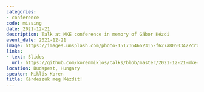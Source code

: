 ```yaml
---
categories:
- conference
code: missing
date: 2021-12-21
description: Talk at MKE conference in memory of Gábor Kézdi
event_date: 2021-12-21
image: https://images.unsplash.com/photo-1517364662315-f627a8050342?crop=entropy&cs=tinysrgb&fit=max&fm=jpg&ixid=M3w2ODAxOTV8MHwxfHJhbmRvbXx8fHx8fHx8fDE3MzI2NDM2MTl8&ixlib=rb-4.0.3&q=80&w=1080
links:
- text: Slides
  url: https://github.com/korenmiklos/talks/blob/master/2021-12-21-mke-kezdi/README.pdf
location: Budapest, Hungary
speaker: Miklós Koren
title: Kérdezzük meg Kézdit!
---
```

